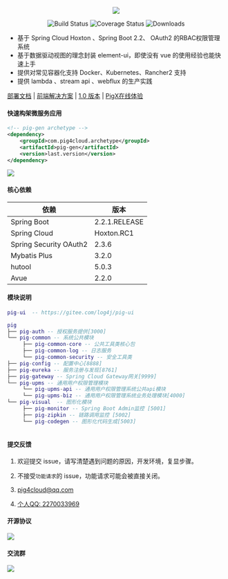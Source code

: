<p align="center">
 <img src="https://images.gitee.com/uploads/images/2019/1026/161756_761c41a0_410595.png">
</p>

  
<p align="center">
 <img src="https://img.shields.io/badge/Avue-2.2.1-green.svg" alt="Build Status">
 <img src="https://img.shields.io/badge/Spring%20Cloud-Hoxton.RC1-blue.svg" alt="Coverage Status">
 <img src="https://img.shields.io/badge/Spring%20Boot-2.2.0.RELEASE-blue.svg" alt="Downloads">
</p>
   
- 基于 Spring Cloud Hoxton 、Spring Boot 2.2、 OAuth2 的RBAC权限管理系统  
- 基于数据驱动视图的理念封装 element-ui，即使没有 vue 的使用经验也能快速上手  
- 提供对常见容器化支持 Docker、Kubernetes、Rancher2 支持  
- 提供 lambda 、stream api 、webflux 的生产实践   


<a href="http://pig4cloud.com/doc/pig" target="_blank">部署文档</a> | <a target="_blank" href="http://avue.top"> 前端解决方案</a> | <a target="_blank" href="https://gitee.com/log4j/pig/releases/v1.3.2"> 1.0  版本</a> | <a target="_blank" href="http://pigx.pig4cloud.com"> PigX在线体验</a>
    



#### 快速构架微服务应用  

```xml
<!-- pig-gen archetype -->
<dependency>
    <groupId>com.pig4cloud.archetype</groupId>
    <artifactId>pig-gen</artifactId>
    <version>last.version</version>
</dependency>
```

<img src="https://images.gitee.com/uploads/images/2019/1026/004238_9a73e1e7_393021.gif"/>  
   
#### 核心依赖 


依赖 | 版本
---|---
Spring Boot |  2.2.1.RELEASE  
Spring Cloud | Hoxton.RC1   
Spring Security OAuth2 | 2.3.6
Mybatis Plus | 3.2.0
hutool | 5.0.3
Avue | 2.2.0
   


#### 模块说明
```lua
pig-ui  -- https://gitee.com/log4j/pig-ui

pig
├── pig-auth -- 授权服务提供[3000]
└── pig-common -- 系统公共模块 
     ├── pig-common-core -- 公共工具类核心包
     ├── pig-common-log -- 日志服务
     └── pig-common-security -- 安全工具类
├── pig-config -- 配置中心[8888]
├── pig-eureka -- 服务注册与发现[8761]
├── pig-gateway -- Spring Cloud Gateway网关[9999]
└── pig-upms -- 通用用户权限管理模块
     └── pig-upms-api -- 通用用户权限管理系统公共api模块
     └── pig-upms-biz -- 通用用户权限管理系统业务处理模块[4000]
└── pig-visual  -- 图形化模块 
     ├── pig-monitor -- Spring Boot Admin监控 [5001]
     ├── pig-zipkin -- 链路调用监控 [5002]
     └── pig-codegen -- 图形化代码生成[5003]
	 
```
#### 提交反馈

1. 欢迎提交 issue，请写清楚遇到问题的原因，开发环境，复显步骤。

2. 不接受`功能请求`的 issue，功能请求可能会被直接关闭。  

3. <a href="mailto:pig4cloud@qq.com">pig4cloud@qq.com</a>    

4. <a target="_blank" href="http://wpa.qq.com/msgrd?v=3&uin=2270033969&site=qq&menu=yes"> 个人QQ: 2270033969</a>

#### 开源协议


![](https://images.gitee.com/uploads/images/2019/0330/065147_e07bc645_410595.png)


#### 交流群

![](http://pigx.vip/20191030001916_Elfble_%E5%BE%AE%E4%BF%A1%E7%BE%A4.jpeg)

